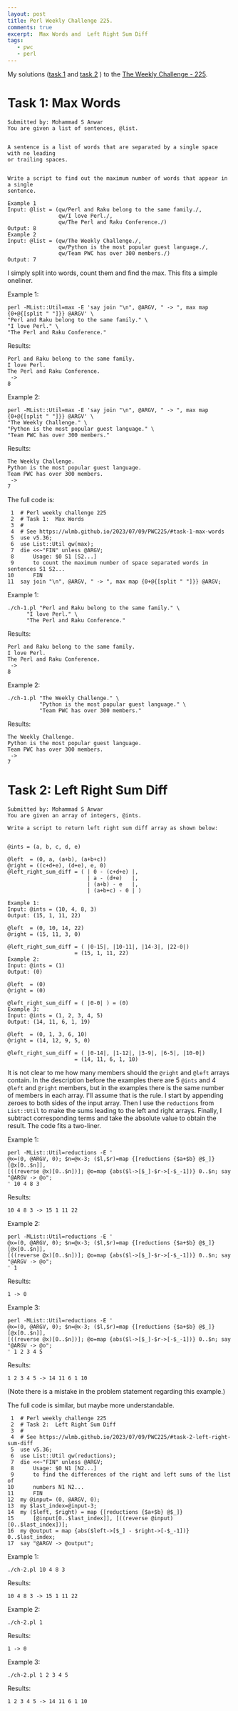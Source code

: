 ```yaml
---
layout: post
title: Perl Weekly Challenge 225.
comments: true
excerpt:  Max Words and  Left Right Sum Diff
tags:
   - pwc
   - perl
---
```


My solutions
([task 1](https://github.com/wlmb/perlweeklychallenge-club/blob/master/challenge-225/wlmb/perl/ch-1.pl)
and
[task 2](https://github.com/wlmb/perlweeklychallenge-club/blob/master/challenge-225/wlmb/perl/ch-2.pl)
)
to the  [The Weekly Challenge - 225](https://theweeklychallenge.org/blog/perl-weekly-challenge-225).


# Task 1: Max Words

    Submitted by: Mohammad S Anwar
    You are given a list of sentences, @list.


    A sentence is a list of words that are separated by a single space with no leading
    or trailing spaces.


    Write a script to find out the maximum number of words that appear in a single
    sentence.

    Example 1
    Input: @list = (qw/Perl and Raku belong to the same family./,
                    qw/I love Perl./,
                    qw/The Perl and Raku Conference./)
    Output: 8
    Example 2
    Input: @list = (qw/The Weekly Challenge./,
                    qw/Python is the most popular guest language./,
                    qw/Team PWC has over 300 members./)
    Output: 7

I simply split into words, count them and find the max. This fits a
simple oneliner.

Example 1:

    perl -MList::Util=max -E 'say join "\n", @ARGV, " -> ", max map {0+@{[split " "]}} @ARGV' \
    "Perl and Raku belong to the same family." \
    "I love Perl." \
    "The Perl and Raku Conference."

Results:

    Perl and Raku belong to the same family.
    I love Perl.
    The Perl and Raku Conference.
     ->
    8

Example 2:

    perl -MList::Util=max -E 'say join "\n", @ARGV, " -> ", max map {0+@{[split " "]}} @ARGV' \
    "The Weekly Challenge." \
    "Python is the most popular guest language." \
    "Team PWC has over 300 members."

Results:

    The Weekly Challenge.
    Python is the most popular guest language.
    Team PWC has over 300 members.
     ->
    7

The full code is:

     1  # Perl weekly challenge 225
     2  # Task 1:  Max Words
     3  #
     4  # See https://wlmb.github.io/2023/07/09/PWC225/#task-1-max-words
     5  use v5.36;
     6  use List::Util qw(max);
     7  die <<~"FIN" unless @ARGV;
     8      Usage: $0 S1 [S2...]
     9      to count the maximum number of space separated words in sentences S1 S2...
    10      FIN
    11  say join "\n", @ARGV, " -> ", max map {0+@{[split " "]}} @ARGV;

Example 1:

    ./ch-1.pl "Perl and Raku belong to the same family." \
    	  "I love Perl." \
    	  "The Perl and Raku Conference."

Results:

    Perl and Raku belong to the same family.
    I love Perl.
    The Perl and Raku Conference.
     ->
    8

Example 2:

    ./ch-1.pl "The Weekly Challenge." \
              "Python is the most popular guest language." \
              "Team PWC has over 300 members."

Results:

    The Weekly Challenge.
    Python is the most popular guest language.
    Team PWC has over 300 members.
     ->
    7


# Task 2: Left Right Sum Diff

    Submitted by: Mohammad S Anwar
    You are given an array of integers, @ints.

    Write a script to return left right sum diff array as shown below:


    @ints = (a, b, c, d, e)

    @left  = (0, a, (a+b), (a+b+c))
    @right = ((c+d+e), (d+e), e, 0)
    @left_right_sum_diff = ( | 0 - (c+d+e) |,
                             | a - (d+e)   |,
                             | (a+b) - e   |,
                             | (a+b+c) - 0 | )

    Example 1:
    Input: @ints = (10, 4, 8, 3)
    Output: (15, 1, 11, 22)

    @left  = (0, 10, 14, 22)
    @right = (15, 11, 3, 0)

    @left_right_sum_diff = ( |0-15|, |10-11|, |14-3|, |22-0|)
                         = (15, 1, 11, 22)
    Example 2:
    Input: @ints = (1)
    Output: (0)

    @left  = (0)
    @right = (0)

    @left_right_sum_diff = ( |0-0| ) = (0)
    Example 3:
    Input: @ints = (1, 2, 3, 4, 5)
    Output: (14, 11, 6, 1, 19)

    @left  = (0, 1, 3, 6, 10)
    @right = (14, 12, 9, 5, 0)

    @left_right_sum_diff = ( |0-14|, |1-12|, |3-9|, |6-5|, |10-0|)
                         = (14, 11, 6, 1, 10)

It is not clear to me how many members should the `@right` and `@left`
arrays contain. In the description before the examples there are 5
`@ints` and 4 `@left` and `@right` members, but in the examples there
is the same number of members in each array. I'll assume that is the
rule. I start by appending zeroes to both sides of the input
array. Then I use the `reductions` from `List::Util` to make the sums
leading to the left and right arrays. Finally, I subtract
corresponding terms and take the absolute value to obtain the
result. The code fits a two-liner.

Example 1:

    perl -MList::Util=reductions -E '
    @x=(0, @ARGV, 0); $n=@x-3; ($l,$r)=map {[reductions {$a+$b} @$_]} [@x[0..$n]],
    [((reverse @x)[0..$n])]; @o=map {abs($l->[$_]-$r->[-$_-1])} 0..$n; say "@ARGV -> @o";
    ' 10 4 8 3

Results:

    10 4 8 3 -> 15 1 11 22

Example 2:

    perl -MList::Util=reductions -E '
    @x=(0, @ARGV, 0); $n=@x-3; ($l,$r)=map {[reductions {$a+$b} @$_]} [@x[0..$n]],
    [((reverse @x)[0..$n])]; @o=map {abs($l->[$_]-$r->[-$_-1])} 0..$n; say "@ARGV -> @o";
    ' 1

Results:

    1 -> 0

Example 3:

    perl -MList::Util=reductions -E '
    @x=(0, @ARGV, 0); $n=@x-3; ($l,$r)=map {[reductions {$a+$b} @$_]} [@x[0..$n]],
    [((reverse @x)[0..$n])]; @o=map {abs($l->[$_]-$r->[-$_-1])} 0..$n; say "@ARGV -> @o";
    ' 1 2 3 4 5

Results:

    1 2 3 4 5 -> 14 11 6 1 10

(Note there is a mistake in the problem statement regarding this example.)

The full code is similar, but maybe more understandable.

     1  # Perl weekly challenge 225
     2  # Task 2:  Left Right Sum Diff
     3  #
     4  # See https://wlmb.github.io/2023/07/09/PWC225/#task-2-left-right-sum-diff
     5  use v5.36;
     6  use List::Util qw(reductions);
     7  die <<~"FIN" unless @ARGV;
     8      Usage: $0 N1 [N2...]
     9      to find the differences of the right and left sums of the list of
    10      numbers N1 N2...
    11      FIN
    12  my @input= (0, @ARGV, 0);
    13  my $last_index=@input-3;
    14  my ($left, $right) = map {[reductions {$a+$b} @$_]}
    15      [@input[0..$last_index]], [((reverse @input)[0..$last_index])];
    16  my @output = map {abs($left->[$_] - $right->[-$_-1])} 0..$last_index;
    17  say "@ARGV -> @output";

Example 1:

    ./ch-2.pl 10 4 8 3

Results:

    10 4 8 3 -> 15 1 11 22

Example 2:

    ./ch-2.pl 1

Results:

    1 -> 0

Example 3:

    ./ch-2.pl 1 2 3 4 5

Results:

    1 2 3 4 5 -> 14 11 6 1 10
